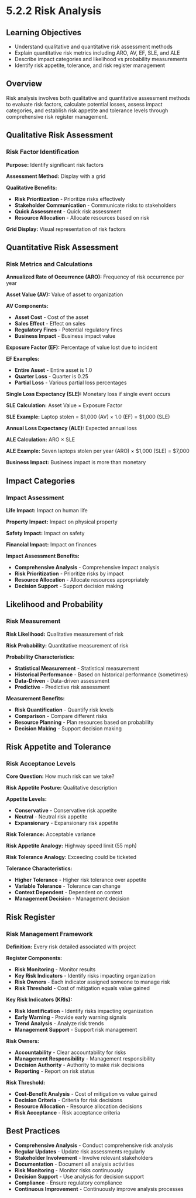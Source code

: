 # 5.2.2 Risk Analysis

## Learning Objectives
- Understand qualitative and quantitative risk assessment methods
- Explain quantitative risk metrics including ARO, AV, EF, SLE, and ALE
- Describe impact categories and likelihood vs probability measurements
- Identify risk appetite, tolerance, and risk register management

## Overview
Risk analysis involves both qualitative and quantitative assessment methods to evaluate risk factors, calculate potential losses, assess impact categories, and establish risk appetite and tolerance levels through comprehensive risk register management.

## Qualitative Risk Assessment

### Risk Factor Identification
**Purpose:** Identify significant risk factors

**Assessment Method:** Display with a grid

**Qualitative Benefits:**
- **Risk Prioritization** - Prioritize risks effectively
- **Stakeholder Communication** - Communicate risks to stakeholders
- **Quick Assessment** - Quick risk assessment
- **Resource Allocation** - Allocate resources based on risk

**Grid Display:** Visual representation of risk factors

## Quantitative Risk Assessment

### Risk Metrics and Calculations
**Annualized Rate of Occurrence (ARO):** Frequency of risk occurrence per year

**Asset Value (AV):** Value of asset to organization

**AV Components:**
- **Asset Cost** - Cost of the asset
- **Sales Effect** - Effect on sales
- **Regulatory Fines** - Potential regulatory fines
- **Business Impact** - Business impact value

**Exposure Factor (EF):** Percentage of value lost due to incident

**EF Examples:**
- **Entire Asset** - Entire asset is 1.0
- **Quarter Loss** - Quarter is 0.25
- **Partial Loss** - Various partial loss percentages

**Single Loss Expectancy (SLE):** Monetary loss if single event occurs

**SLE Calculation:** Asset Value × Exposure Factor

**SLE Example:** Laptop stolen = $1,000 (AV) × 1.0 (EF) = $1,000 (SLE)

**Annual Loss Expectancy (ALE):** Expected annual loss

**ALE Calculation:** ARO × SLE

**ALE Example:** Seven laptops stolen per year (ARO) × $1,000 (SLE) = $7,000

**Business Impact:** Business impact is more than monetary

## Impact Categories

### Impact Assessment
**Life Impact:** Impact on human life

**Property Impact:** Impact on physical property

**Safety Impact:** Impact on safety

**Financial Impact:** Impact on finances

**Impact Assessment Benefits:**
- **Comprehensive Analysis** - Comprehensive impact analysis
- **Risk Prioritization** - Prioritize risks by impact
- **Resource Allocation** - Allocate resources appropriately
- **Decision Support** - Support decision making

## Likelihood and Probability

### Risk Measurement
**Risk Likelihood:** Qualitative measurement of risk

**Risk Probability:** Quantitative measurement of risk

**Probability Characteristics:**
- **Statistical Measurement** - Statistical measurement
- **Historical Performance** - Based on historical performance (sometimes)
- **Data-Driven** - Data-driven assessment
- **Predictive** - Predictive risk assessment

**Measurement Benefits:**
- **Risk Quantification** - Quantify risk levels
- **Comparison** - Compare different risks
- **Resource Planning** - Plan resources based on probability
- **Decision Making** - Support decision making

## Risk Appetite and Tolerance

### Risk Acceptance Levels
**Core Question:** How much risk can we take?

**Risk Appetite Posture:** Qualitative description

**Appetite Levels:**
- **Conservative** - Conservative risk appetite
- **Neutral** - Neutral risk appetite
- **Expansionary** - Expansionary risk appetite

**Risk Tolerance:** Acceptable variance

**Risk Appetite Analogy:** Highway speed limit (55 mph)

**Risk Tolerance Analogy:** Exceeding could be ticketed

**Tolerance Characteristics:**
- **Higher Tolerance** - Higher risk tolerance over appetite
- **Variable Tolerance** - Tolerance can change
- **Context Dependent** - Dependent on context
- **Management Decision** - Management decision

## Risk Register

### Risk Management Framework
**Definition:** Every risk detailed associated with project

**Register Components:**
- **Risk Monitoring** - Monitor results
- **Key Risk Indicators** - Identify risks impacting organization
- **Risk Owners** - Each indicator assigned someone to manage risk
- **Risk Threshold** - Cost of mitigation equals value gained

**Key Risk Indicators (KRIs):**
- **Risk Identification** - Identify risks impacting organization
- **Early Warning** - Provide early warning signals
- **Trend Analysis** - Analyze risk trends
- **Management Support** - Support risk management

**Risk Owners:**
- **Accountability** - Clear accountability for risks
- **Management Responsibility** - Management responsibility
- **Decision Authority** - Authority to make risk decisions
- **Reporting** - Report on risk status

**Risk Threshold:**
- **Cost-Benefit Analysis** - Cost of mitigation vs value gained
- **Decision Criteria** - Criteria for risk decisions
- **Resource Allocation** - Resource allocation decisions
- **Risk Acceptance** - Risk acceptance criteria

## Best Practices
- **Comprehensive Analysis** - Conduct comprehensive risk analysis
- **Regular Updates** - Update risk assessments regularly
- **Stakeholder Involvement** - Involve relevant stakeholders
- **Documentation** - Document all analysis activities
- **Risk Monitoring** - Monitor risks continuously
- **Decision Support** - Use analysis for decision support
- **Compliance** - Ensure regulatory compliance
- **Continuous Improvement** - Continuously improve analysis processes